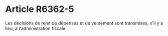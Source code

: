 # Article R6362-5

  
Les décisions de rejet de dépenses et de versement sont transmises, s'il y a lieu, à l'administration fiscale.